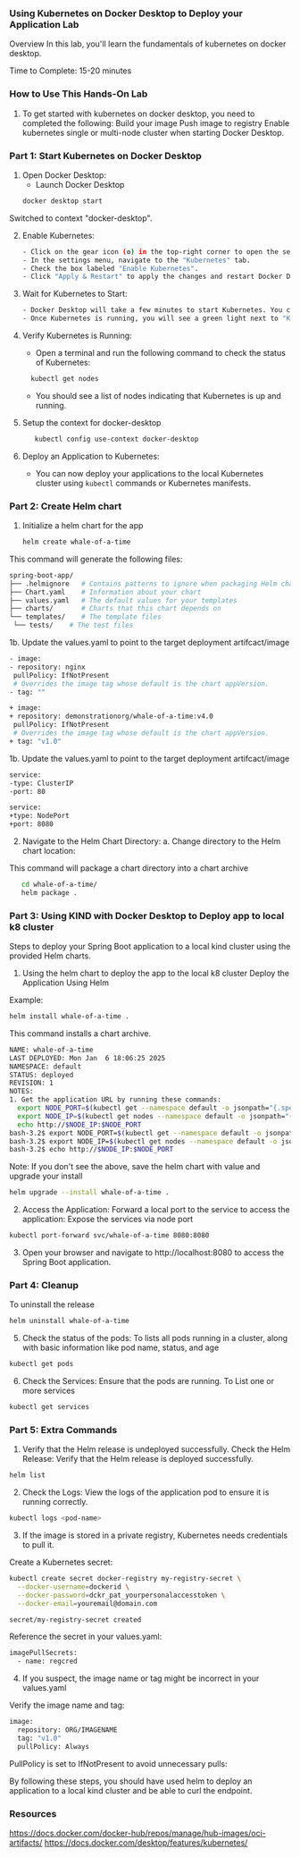 ### Using Kubernetes on Docker Desktop to Deploy your Application Lab

Overview
In this lab, you'll learn the fundamentals of kubernetes on docker desktop.

Time to Complete: 15-20 minutes

### How to Use This Hands-On Lab
1. To get started with kubernetes on docker desktop, you need to completed the following:
Build your image
Push image to registry
Enable kubernetes single or multi-node cluster when starting Docker Desktop.

### Part 1: Start Kubernetes on Docker Desktop

1. Open Docker Desktop:
   - Launch Docker Desktop  
   ```sh
   docker desktop start
   ```
Switched to context "docker-desktop".

2. Enable Kubernetes:
   ```sh
   - Click on the gear icon (⚙️) in the top-right corner to open the settings.
   - In the settings menu, navigate to the "Kubernetes" tab.
   - Check the box labeled "Enable Kubernetes".
   - Click "Apply & Restart" to apply the changes and restart Docker Desktop.
   ```

3. Wait for Kubernetes to Start:
   ```sh
   - Docker Desktop will take a few minutes to start Kubernetes. You can monitor the progress in the Docker Desktop status bar.
   - Once Kubernetes is running, you will see a green light next to "Kubernetes" in the Docker Desktop settings.
   ```

4. Verify Kubernetes is Running:
   - Open a terminal and run the following command to check the status of Kubernetes:
   ```sh
     kubectl get nodes
   ```
   - You should see a list of nodes indicating that Kubernetes is up and running.

5. Setup the context for docker-desktop
   ```sh
      kubectl config use-context docker-desktop
   ```

6. Deploy an Application to Kubernetes:
   - You can now deploy your applications to the local Kubernetes cluster using `kubectl` commands or Kubernetes manifests.

### Part 2: Create Helm chart
1. Initialize a helm chart for the app

   ```sh
   helm create whale-of-a-time
   ```

This command will generate the following files:
   ```sh
   spring-boot-app/
├── .helmignore   # Contains patterns to ignore when packaging Helm charts.
├── Chart.yaml    # Information about your chart
├── values.yaml   # The default values for your templates
├── charts/       # Charts that this chart depends on
└── templates/    # The template files
    └── tests/    # The test files
   ```

1b. Update the values.yaml to point to the target deployment artifcact/image 
   ```sh
- image:
  - repository: nginx
    pullPolicy: IfNotPresent
    # Overrides the image tag whose default is the chart appVersion.
  - tag: ""

+ image:
  + repository: demonstrationorg/whale-of-a-time:v4.0
    pullPolicy: IfNotPresent
    # Overrides the image tag whose default is the chart appVersion.
  + tag: "v1.0"
   ```

1b. Update the values.yaml to point to the target deployment artifcact/image 
   ```sh
service:
  -type: ClusterIP
  -port: 80

service:
  +type: NodePort
  +port: 8080


   ```

2. Navigate to the Helm Chart Directory:
a. Change directory to the Helm chart location:

This command will package a chart directory into a chart archive

   ```sh
      cd whale-of-a-time/
      helm package .
   ```

### Part 3: Using KIND with Docker Desktop to Deploy app to local k8 cluster 
Steps to deploy your Spring Boot application to a local kind cluster using the provided Helm charts.

1. Using the helm chart to deploy the app to the local k8 cluster
Deploy the Application Using Helm

Example:
```sh
helm install whale-of-a-time .
```
This command installs a chart archive.

```sh 
NAME: whale-of-a-time
LAST DEPLOYED: Mon Jan  6 18:06:25 2025
NAMESPACE: default
STATUS: deployed
REVISION: 1
NOTES:
1. Get the application URL by running these commands:
  export NODE_PORT=$(kubectl get --namespace default -o jsonpath="{.spec.ports[0].nodePort}" services whale-of-a-time)
  export NODE_IP=$(kubectl get nodes --namespace default -o jsonpath="{.items[0].status.addresses[0].address}")
  echo http://$NODE_IP:$NODE_PORT
bash-3.2$ export NODE_PORT=$(kubectl get --namespace default -o jsonpath="{.spec.ports[0].nodePort}" services whale-of-a-time)
bash-3.2$ export NODE_IP=$(kubectl get nodes --namespace default -o jsonpath="{.items[0].status.addresses[0].address}")
bash-3.2$ echo http://$NODE_IP:$NODE_PORT

```

Note: If you don't see the above, save the helm chart with value and upgrade your install
```sh
helm upgrade --install whale-of-a-time .
```
2. Access the Application:
Forward a local port to the service to access the application:
Expose the services via node port
```sh
kubectl port-forward svc/whale-of-a-time 8080:8080
```

3. Open your browser and navigate to http://localhost:8080 to access the Spring Boot application.


### Part 4: Cleanup
To uninstall the release

```sh
helm uninstall whale-of-a-time
```

5. Check the status of the pods:
To lists all pods running in a cluster, along with basic information like pod name, status, and age

```sh
kubectl get pods
```

6. Check the Services: Ensure that the pods are running.
To  List one or more services
```sh
kubectl get services
```

### Part 5: Extra Commands

1. Verify that the Helm release is undeployed successfully.
Check the Helm Release: Verify that the Helm release is deployed successfully.
```sh
helm list
```

2. Check the Logs: View the logs of the application pod to ensure it is running correctly.

```sh
kubectl logs <pod-name>
```

3. If the image is stored in a private registry, Kubernetes needs credentials to pull it.</br>

Create a Kubernetes secret:</br>
```sh
kubectl create secret docker-registry my-registry-secret \
  --docker-username=dockerid \
  --docker-password=dckr_pat_yourpersonalaccesstoken \
  --docker-email=youremail@domain.com

secret/my-registry-secret created
```
Reference the secret in your values.yaml:</br>
```sh
imagePullSecrets:
  - name: regcred
```

4. If you suspect, the image name or tag might be incorrect in your values.yaml </br>

Verify the image name and tag:</br>

```sh
image:
  repository: ORG/IMAGENAME
  tag: "v1.0"
  pullPolicy: Always
```
PullPolicy is set to IfNotPresent to avoid unnecessary pulls:


By following these steps, you should have used helm to deploy an application to a local kind cluster and be able to curl the endpoint.

### Resources
https://docs.docker.com/docker-hub/repos/manage/hub-images/oci-artifacts/
https://docs.docker.com/desktop/features/kubernetes/